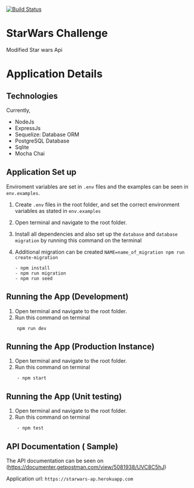 [![Build Status](https://travis-ci.com/akinyeleolat/nodejs-starter.svg?token=cwN91MVvrFcs3q4Up8px&branch=main)](https://travis-ci.com/akinyeleolat/nodejs-starter)
# StarWars Challenge
Modified Star wars Api


# Application Details

## Technologies
Currently,
<ul>
<li>NodeJs </li>
<li>ExpressJs</li>
<li>Sequelize: Database ORM</li>
<li>PostgreSQL Database</li>
<li>Sqlite</li>
<li>Mocha Chai</li>
  </ul>

## Application Set up
Enviroment variables are set in `.env` files and the examples can be seen in `env.examples`.

1. Create `.env` files in the root folder, and set the correct environment variables as stated in `env.examples`
2. Open terminal and navigate to the root folder.
3. Install all dependencies and also set up the `database` and `database migration` by running this command on the terminal
4. Additional migration can be created `NAME=name_of_migration npm run create-migration`

    ```
    - npm install
    - npm run migration
    - npm run seed
    ```

## Running the App (Development)
1. Open terminal and navigate to the root folder.
2. Run this command on terminal
```
    npm run dev
```
## Running the App (Production Instance)
1. Open terminal and navigate to the root folder.
2. Run this command on terminal
```
    - npm start
```


## Running the App (Unit testing)
1. Open terminal and navigate to the root folder.
2. Run this command on terminal
```
    - npm test
```

## API Documentation ( Sample)
The API documentation can be seen on (https://documenter.getpostman.com/view/5081938/UVC8C5hJ)

Application url: ```https://starwars-ap.herokuapp.com```

[comment]: <> (## API Endpoint Route)

[comment]: <> (Currently,)

[comment]: <> (<table>)

[comment]: <> (  <tr>)

[comment]: <> (    <td>HTTP VERB</td>)

[comment]: <> (    <td>ENDPOINT</td>)

[comment]: <> (    <td>TASK</td>)

[comment]: <> (  </tr>)

[comment]: <> (  <tr>)

[comment]: <> (    <td>POST</td>)

[comment]: <> (    <td>/auth/login</td>)

[comment]: <> (    <td>Login to the application with email and password</td>)

[comment]: <> (  </tr>)

[comment]: <> (  <tr>)

[comment]: <> (    <td>GET</td>)

[comment]: <> (    <td>/cars</td>)

[comment]: <> (    <td>Get all the available cars. This without specifying limit and page will only return first 10 cars</td>)

[comment]: <> (  </tr>)

[comment]: <> (  <tr>)

[comment]: <> (    <td>GET</td>)

[comment]: <> (    <td>cars/?limit=2&page=1</td>)

[comment]: <> (    <td>Get all availble cars with page and limit set as query  params.)

[comment]: <> (</td>)

[comment]: <> (  </tr>)

[comment]: <> (  <tr>)

[comment]: <> (    <td>POST</td>)

[comment]: <> (    <td>/booking</td>)

[comment]: <> (    <td>Book a car by supplying the carId for currently logged in users</td>)

[comment]: <> (  </tr>)

[comment]: <> (  <tr>)

[comment]: <> (    <td>GET</td>)

[comment]: <> (    <td>/booking/user</td>)

[comment]: <> (    <td>Get all the available bookings for current users. This without specifying limit and page will only return first 10 bookings</td>)

[comment]: <> (  </tr>)

[comment]: <> (  <tr>)

[comment]: <> (    <td>GET</td>)

[comment]: <> (    <td>/booking/user/?limit=2&page=1</td>)

[comment]: <> (    <td>Get all availble bookings for current users with page and limit set as query  params.)

[comment]: <> (</td>)

[comment]: <> (  </tr>)

[comment]: <> (  </table>)
